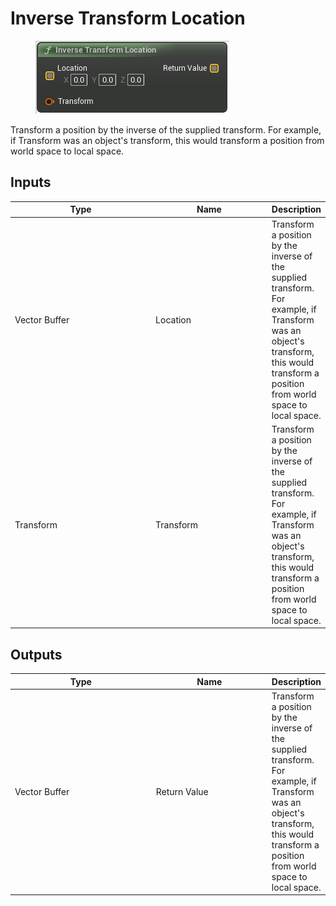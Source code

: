 # Inverse Transform Location

<div align="left" data-full-width="false">

<figure><img src="Inverse_Transform_Location.png" alt=""><figcaption></figcaption></figure>

</div>

Transform a position by the inverse of the supplied transform.
For example, if Transform was an object's transform, this would transform a position from world space to local space.

## Inputs

<table>
<thead><tr><th width="250">Type</th><th width="200">Name</th><th>Description</th></tr></thead>
<tbody>
<tr><td>Vector Buffer</td><td>Location</td><td>Transform a position by the inverse of the supplied transform.
For example, if Transform was an object's transform, this would transform a position from world space to local space.</td></tr>
<tr><td>Transform</td><td>Transform</td><td>Transform a position by the inverse of the supplied transform.
For example, if Transform was an object's transform, this would transform a position from world space to local space.</td></tr>
</tbody>
</table>

## Outputs

<table>
<thead><tr><th width="250">Type</th><th width="200">Name</th><th>Description</th></tr></thead>
<tbody>
<tr><td>Vector Buffer</td><td>Return Value</td><td>Transform a position by the inverse of the supplied transform.
For example, if Transform was an object's transform, this would transform a position from world space to local space.</td></tr>
</tbody>
</table>
